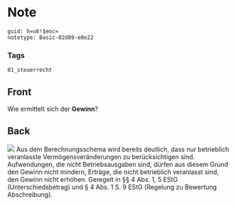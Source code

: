 # Note
```
guid: h=u6!$eoc=
notetype: Basic-02d89-e0e22
```

### Tags
```
01_steuerrecht
```

## Front
Wie ermittelt sich der <b>Gewinn</b>?

## Back
<img src="86437916.png"> Aus dem Berechnungsschema wird bereits
deutlich, dass nur betrieblich veranlasste Vermögensveränderungen
zu berücksichtigen sind. Aufwendungen, die nicht Betriebsausgaben
sind, dürfen aus diesem Grund den Gewinn nicht mindern, Erträge,
die nicht betrieblich veranlasst sind, den Gewinn nicht erhöhen.
Geregelt in §§ 4 Abs. 1, 5 EStG (Unterschiedsbetrag) und § 4 Abs. 1
S. 9 EStG (Regelung zu Bewertung Abschreibung).

